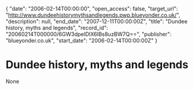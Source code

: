 {
  "date": "2006-02-14T00:00:00", 
  "open_access": false, 
  "target_url": "http://www.dundeehistorymythsandlegends.pwp.blueyonder.co.uk/", 
  "description": null, 
  "end_date": "2007-12-11T00:00:00Z", 
  "title": "Dundee history, myths and legends", 
  "record_id": "20060214T000000/6GW3dpelDlX6IBs8uzBW7Q==", 
  "publisher": "blueyonder.co.uk", 
  "start_date": "2006-02-14T00:00:00Z"
}

# Dundee history, myths and legends

None